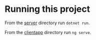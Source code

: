# Running this project

From the [server](./server/) directory run `dotnet run`.

From the [clientapp](./clientapp/) directory run `ng serve`.
